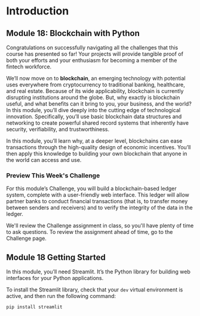 # Introduction

## Module 18: Blockchain with Python

Congratulations on successfully navigating all the challenges that this course has presented so far! Your projects will provide tangible proof of both your efforts and your enthusiasm for becoming a member of the fintech workforce.

We’ll now move on to **blockchain**, an emerging technology with potential uses everywhere from cryptocurrency to traditional banking, healthcare, and real estate. Because of its wide applicability, blockchain is currently disrupting institutions around the globe. But, why exactly is blockchain useful, and what benefits can it bring to you, your business, and the world? In this module, you’ll dive deeply into the cutting edge of technological innovation. Specifically, you’ll use basic blockchain data structures and networking to create powerful shared record systems that inherently have security, verifiability, and trustworthiness.

In this module, you’ll learn why, at a deeper level, blockchains can ease transactions through the high-quality design of economic incentives. You’ll then apply this knowledge to building your own blockchain that anyone in the world can access and use.

### Preview This Week's Challenge

For this module’s Challenge, you will build a blockchain-based ledger system, complete with a user-friendly web interface. This ledger will allow partner banks to conduct financial transactions (that is, to transfer money between senders and receivers) and to verify the integrity of the data in the ledger.

We'll review the Challenge assignment in class, so you'll have plenty of time to ask questions. To review the assignment ahead of time, go to the Challenge page.

## Module 18 Getting Started

In this module, you’ll need Streamlit. It’s the Python library for building web interfaces for your Python applications.

To install the Streamlit library, check that your `dev` virtual environment is active, and then run the following command:

```shell
pip install streamlit
```
